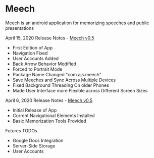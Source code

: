 # Meech
Meech is an android application for memorizing speeches and public presentations

April 15, 2020 Release Notes - <a href=https://github.com/Jime567/Meech/raw/master/Meechv1.0.apk> Meech v0.5 </a>
- First Edition of App 
- Navigation Fixed 
- User Accounts Added 
- Back Arrow Behavior Modified
- Forced to Portrait Mode 
- Package Name Changed "com.ajs.meech"
- Save Meeches and Sync Across Multiple Devices
- Fixed Background Threading On older Phones 
- Made User Interface more Flexible across Different Screen Sizes 

April 6, 2020 Release Notes - <a href=https://github.com/Jime567/Meech/raw/master/Meechv0.5.apk> Meech v0.5 </a>
- Initial Release of App 
- Current Navigational Elements Installed 
- Basic Memorization Tools Provided 
      
 Futures TODOs 
- Google Docs Integration 
- Server-Side Storage 
- User Accounts 
